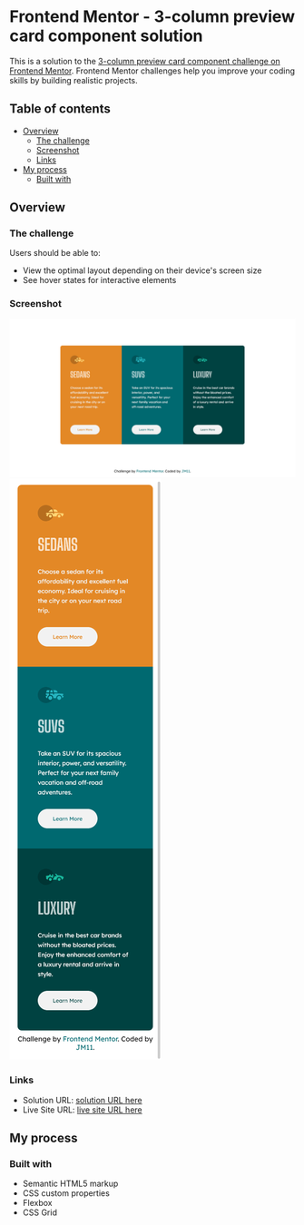 # Frontend Mentor - 3-column preview card component solution

This is a solution to the [3-column preview card component challenge on Frontend Mentor](https://www.frontendmentor.io/challenges/3column-preview-card-component-pH92eAR2-). Frontend Mentor challenges help you improve your coding skills by building realistic projects.

## Table of contents

- [Overview](#overview)
  - [The challenge](#the-challenge)
  - [Screenshot](#screenshot)
  - [Links](#links)
- [My process](#my-process)
  - [Built with](#built-with)

## Overview

### The challenge

Users should be able to:

- View the optimal layout depending on their device's screen size
- See hover states for interactive elements

### Screenshot

![screenshot-desktop](https://github.com/JMcode11/3-column-card-component-flexbox/blob/main/screenshots/screenshot-desktop.png)
![screenshot-mobile](https://github.com/JMcode11/3-column-card-component-flexbox/blob/main/screenshots/screenshot-mobile.png)

### Links

- Solution URL: [solution URL here](https://github.com/JMcode11/3-column-card-component-flexbox)
- Live Site URL: [live site URL here](https://jmcode11.github.io/3-column-card-component-flexbox/)

## My process

### Built with

- Semantic HTML5 markup
- CSS custom properties
- Flexbox
- CSS Grid

